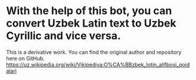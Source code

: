 # With the help of this bot, you can convert Uzbek Latin text to Uzbek Cyrillic and vice versa.

This is a derivative work. You can find the original author and repository here on GitHub.
https://uz.wikipedia.org/wiki/Vikipediya:O%CA%BBzbek_lotin_alifbosi_qoidalari
